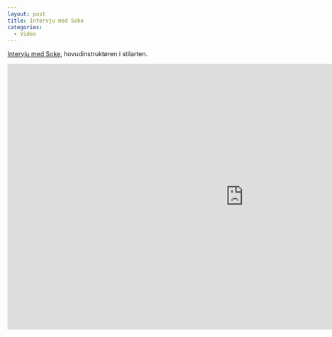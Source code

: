 ```yaml
---
layout: post
title: Intervju med Soke
categories:
  - Video
---
```

[Intervju med Soke](https://www.youtube.com/watch?v=yNU3n2sZcX8), hovudinstruktøren i stilarten.
 
<iframe width="1063" height="598" src="https://www.youtube.com/embed/yNU3n2sZcX8" frameborder="0" allow="accelerometer; autoplay; encrypted-media; gyroscope; picture-in-picture" allowfullscreen></iframe>

